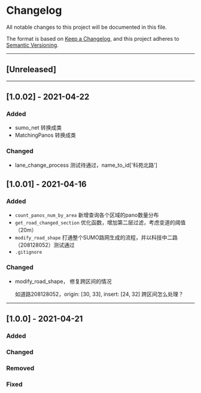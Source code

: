 # Changelog
All notable changes to this project will be documented in this file.

The format is based on [Keep a Changelog](https://keepachangelog.com/en/1.0.0/),
and this project adheres to [Semantic Versioning](https://semver.org/spec/v2.0.0.html).
****
## [Unreleased]


****
## [1.0.02] - 2021-04-22
### Added
- sumo_net 转换成类
- MatchingPanos 转换成类
### Changed
- lane_change_process 测试待通过，name_to_id['科苑北路']

## [1.0.01] - 2021-04-16
### Added
- `count_panos_num_by_area` 新增查询各个区域的pano数量分布
- `get_road_changed_section` 优化函数，增加第二层过滤，考虑变道的阈值（20m）
- `modify_road_shape` 打通整个SUMO路网生成的流程，并以科技中二路（208128052）测试通过
- `.gitignore`  

### Changed
- modify_road_shape， 修复跨区间的情况
  
  如道路208128052，origin: [30, 33], insert: [24, 32] 跨区间怎么处理？
****
## [1.0.0] - 2021-04-21
### Added

### Changed

### Removed

### Fixed

